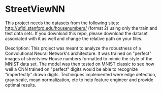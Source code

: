 # StreetViewNN

This project needs the datasets from the following sites: http://ufldl.stanford.edu/housenumbers/ (format 2) using only the train and test data sets.  If you download this repo, please download the dataset associated with it as well and change the relative path on your files.

Description:  This project was meant to analyze the robustness of a Convolutional Neural Network's architecture.  It was trained on "perfect" images of streetview House numbers formatted to mimic the style of the MNIST data set.  The model was then tested on MNIST classic to see how well a CNN trained on "perfect" digits would be able to recognize "imperfectly" drawn digits.  Techniques implemented were edge detection, gray-scale, mean normalization, etc to help feature engineer and provide optimal results. 
